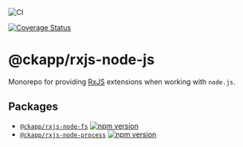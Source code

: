 ![CI](https://github.com/ckapps/rxjs-node-js/workflows/CI/badge.svg)

[![Coverage Status](https://coveralls.io/repos/github/ckapps/rxjs-node-js/badge.svg?branch=master)](https://coveralls.io/github/ckapps/rxjs-node-js?branch=master)

# @ckapp/rxjs-node-js

Monorepo for providing [RxJS](https://www.npmjs.com/package/rxjs) extensions when working with `node.js`.

## Packages

- [`@ckapp/rxjs-node-fs`](./packages/fs/README.md) [![npm version](https://badge.fury.io/js/%40ckapp%2Frxjs-node-fs.svg)](https://www.npmjs.com/@ckapp/rxjs-node-fs)
- [`@ckapp/rxjs-node-process`](./packages/process/README.md) [![npm version](https://badge.fury.io/js/%40ckapp%2Frxjs-node-process.svg)](https://www.npmjs.com/@ckapp/rxjs-node-process)
